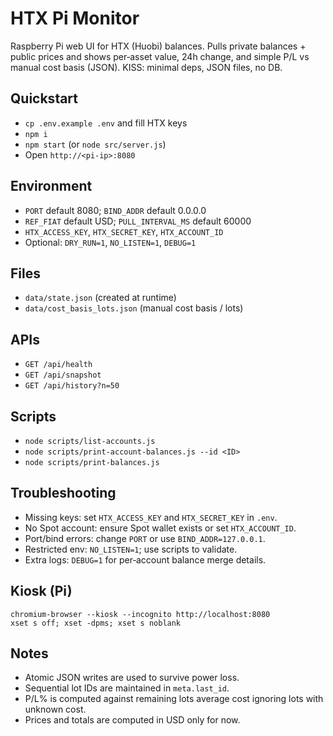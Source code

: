 HTX Pi Monitor
==============

Raspberry Pi web UI for HTX (Huobi) balances. Pulls private balances + public prices and shows per‑asset value, 24h change, and simple P/L vs manual cost basis (JSON). KISS: minimal deps, JSON files, no DB.

Quickstart
----------

- `cp .env.example .env` and fill HTX keys
- `npm i`
- `npm start` (or `node src/server.js`)
- Open `http://<pi-ip>:8080`

Environment
-----------

- `PORT` default 8080; `BIND_ADDR` default 0.0.0.0
- `REF_FIAT` default USD; `PULL_INTERVAL_MS` default 60000
- `HTX_ACCESS_KEY`, `HTX_SECRET_KEY`, `HTX_ACCOUNT_ID`
- Optional: `DRY_RUN=1`, `NO_LISTEN=1`, `DEBUG=1`

Files
-----

- `data/state.json` (created at runtime)
- `data/cost_basis_lots.json` (manual cost basis / lots)

APIs
----

- `GET /api/health`
- `GET /api/snapshot`
- `GET /api/history?n=50`

Scripts
-------

- `node scripts/list-accounts.js`
- `node scripts/print-account-balances.js --id <ID>`
- `node scripts/print-balances.js`

Troubleshooting
---------------

- Missing keys: set `HTX_ACCESS_KEY` and `HTX_SECRET_KEY` in `.env`.
- No Spot account: ensure Spot wallet exists or set `HTX_ACCOUNT_ID`.
- Port/bind errors: change `PORT` or use `BIND_ADDR=127.0.0.1`.
- Restricted env: `NO_LISTEN=1`; use scripts to validate.
- Extra logs: `DEBUG=1` for per‑account balance merge details.

Kiosk (Pi)
----------

```
chromium-browser --kiosk --incognito http://localhost:8080
xset s off; xset -dpms; xset s noblank
```

Notes
-----

- Atomic JSON writes are used to survive power loss.
- Sequential lot IDs are maintained in `meta.last_id`.
- P/L% is computed against remaining lots average cost ignoring lots with unknown cost.
- Prices and totals are computed in USD only for now.
